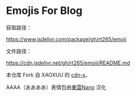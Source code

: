 # Emojis For Blog

获取路径： 

https://www.jsdelivr.com/package/gh/rt265/emoji

文件路径：

https://cdn.jsdelivr.net/gh/rt265/emoji/README.md

本仓库 Fork 自 XAOXUU 的 [cdn-x](https://github.com/cdn-x/emoticons)。

AAAA（ああああ）表情包由[東雲Nano](https://space.bilibili.com/1013502048) 汉化
